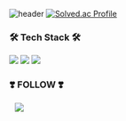 ![header](https://capsule-render.vercel.app/api?type=waving&color=auto&height=150&section=header&fontSize=30&animation=twinkling&text=%20HELLO%20👻)
[![Solved.ac Profile](http://mazassumnida.wtf/api/generate_badge?boj=yk1008)](https://solved.ac/yk1008)
<h3><b>🛠 Tech Stack 🛠</b></h3>
<img src="https://img.shields.io/badge/Kotlin-7F52FF?style=for-the-badge&logo=Kotlin&logoColor=white"/>
<img src="https://img.shields.io/badge/c++-00599C?style=for-the-badge&logo=c%2B%2B&logoColor=white"/>
<img src="https://img.shields.io/badge/Python-3766AB?style=for-the-badge&logo=Python&logoColor=white"/>
<br>
<h3><b>❣️ FOLLOW ❣️</b></h3>
<a href="https://www.instagram.com/yoonl_ord/">
    <img 
        src="http://img.shields.io/badge/-INSTAGRAM-222222?style=flat&logo=Instagram&link=https://www.instagram.com/yoonl_ord/"
        style="height : auto; margin-left : 10px; margin-right : 10px;"/>
</a>

<!--
**yoon-gang00/yoon-gang00** is a ✨ _special_ ✨ repository because its `README.md` (this file) appears on your GitHub profile.

